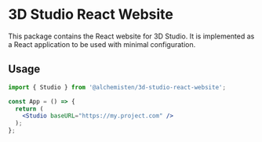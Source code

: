 # 3D Studio React Website

This package contains the React website for 3D Studio. It is implemented as a
React application to be used with minimal configuration.

## Usage

```jsx
import { Studio } from '@alchemisten/3d-studio-react-website';

const App = () => {
  return (
    <Studio baseURL="https://my.project.com" />
  );
};
```
